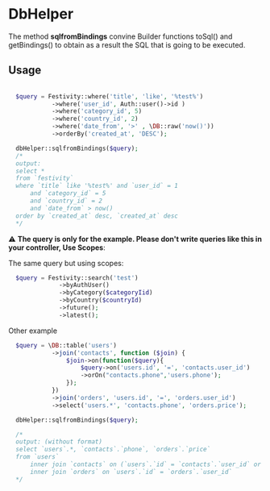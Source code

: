 # DbHelper
The method **sqlfromBindings** convine Builder functions toSql() and getBindings() to obtain as a result the SQL that is going to be executed.

## Usage

``` php
		
  $query = Festivity::where('title', 'like', '%test%')
            ->where('user_id', Auth::user()->id )
            ->where('category_id', 5)
            ->where('country_id', 2)
            ->where('date_from', '>' , \DB::raw('now()'))
            ->orderBy('created_at', 'DESC');

  dbHelper::sqlfromBindings($query); 
  /*
  output:
  select *
  from `festivity`
  where `title` like '%test%' and `user_id` = 1
      and `category_id` = 5
      and `country_id` = 2
      and `date_from` > now()
  order by `created_at` desc, `created_at` desc
  */

```


:warning: **The query is only for the example. Please don't write queries like this in your controller, Use Scopes**:

The same query but using scopes:

``` php
  $query = Festivity::search('test')
              ->byAuthUser()
              ->byCategory($categoryIid)
              ->byCountry($countryId)
              ->future();
              ->latest();

```

Other example

``` php
  $query = \DB::table('users')
            ->join('contacts', function ($join) {
                $join->on(function($query){
                    $query->on('users.id', '=', 'contacts.user_id')
                    ->orOn("contacts.phone",'users.phone');
                });
            })
            ->join('orders', 'users.id', '=', 'orders.user_id')
            ->select('users.*', 'contacts.phone', 'orders.price');

  dbHelper::sqlfromBindings($query);

  /*
  output: (without format)
  select `users`.*, `contacts`.`phone`, `orders`.`price` 
  from `users` 
      inner join `contacts` on (`users`.`id` = `contacts`.`user_id` or `contacts`.`phone` = `users`.`phone`)
      inner join `orders` on `users`.`id` = `orders`.`user_id`
  */
```


